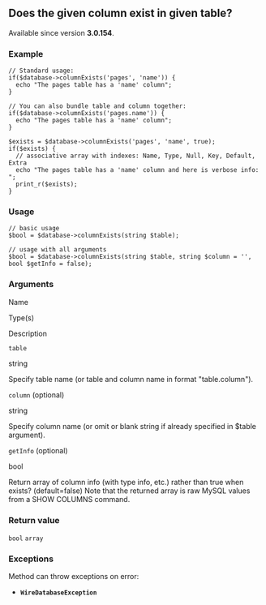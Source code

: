 Does the given column exist in given table?
-------------------------------------------

Available since version **3.0.154**.

### Example

    // Standard usage:
    if($database->columnExists('pages', 'name')) {
      echo "The pages table has a 'name' column";
    }
    
    // You can also bundle table and column together:
    if($database->columnExists('pages.name')) {
      echo "The pages table has a 'name' column";
    }
    
    $exists = $database->columnExists('pages', 'name', true);
    if($exists) {
      // associative array with indexes: Name, Type, Null, Key, Default, Extra
      echo "The pages table has a 'name' column and here is verbose info: ";
      print_r($exists);
    }

### Usage

    // basic usage
    $bool = $database->columnExists(string $table);
    
    // usage with all arguments
    $bool = $database->columnExists(string $table, string $column = '', bool $getInfo = false);

### Arguments

Name

Type(s)

Description

`table`

string

Specify table name (or table and column name in format "table.column").

`column` (optional)

string

Specify column name (or omit or blank string if already specified in $table argument).

`getInfo` (optional)

bool

Return array of column info (with type info, etc.) rather than true when exists? (default=false) Note that the returned array is raw MySQL values from a SHOW COLUMNS command.

### Return value

`bool` `array`

### Exceptions

Method can throw exceptions on error:

*   **`WireDatabaseException`**
    


